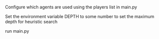 Configure which agents are used using the players list in main.py

Set the environment variable DEPTH to some number to set the maximum depth for heuristic search

run main.py

